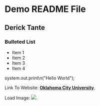 <h1> Demo README File</h1>
<h2>Derick Tante</h2>
<h3>Bulleted List</h3>

- Item 1
- Item 2
- Item 3
- Item 4

system.out.print\n("Hello World");

Link To Website: **[Oklahoma City University](https://okcu.edu)**.

Load Image:
![](https://www.google.com/url?sa=i&url=https%3A%2F%2Fwww.spiceworks.com%2Ftech%2Fit-careers-skills%2Farticles%2Fcomputer-programmer-job-role%2F&psig=AOvVaw2te8idaqihum6A5k5EusfQ&ust=1707611653838000&source=images&cd=vfe&opi=89978449&ved=0CBMQjRxqFwoTCIic-6DDn4QDFQAAAAAdAAAAABAE).
